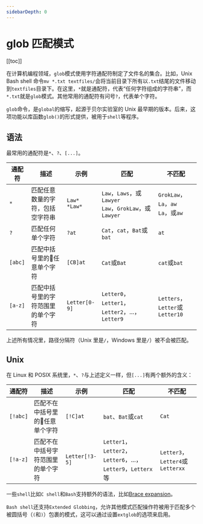 ```yaml
---
sidebarDepth: 0
---
```


# glob 匹配模式

[[toc]]

在计算机编程领域，`glob`模式使用字符通配符制定了文件名的集合。比如，Unix Bash shell 命令`mv *.txt textfiles/`会将当前目录下所有以`.txt`结尾的文件移动到`textfiles`目录下。在这里，`*`就是通配符，代表“任何字符组成的字符串”，而`*.txt`就是`glob`模式。其他常用的通配符有问号`?`，代表单个字符。

`glob`命令，是`global`的缩写，起源于贝尔实验室的 Unix 最早期的版本。后来，这项功能以库函数`glob()`的形式提供，被用于`shell`等程序。

## 语法

最常用的通配符是`*`、`?`、`[...]`。

通配符 | 描述 | 示例 | 匹配 | 不匹配
--- | --- | --- | --- | ---
`*` | 匹配任意数量的字符，包括空字符串 | `Law*`<br>`*Law*` | `Law`，`Laws`，或`Lawyer`<br>`Law`，`GrokLaw`，或`Lawyer` | `GrokLaw`，`La`，`aw`<br>`La`，或`aw`
`?` | 匹配任何单个字符 | `?at` | `Cat`，`cat`，`Bat`或`bat` | `at`
`[abc]` | 匹配中括号里的任意单个字符 | `[CB]at` | `Cat`或`Bat` | `cat`或`bat`
`[a-z]` | 匹配中括号里的字符范围里的单个字符 | `Letter[0-9]` | `Letter0`，`Letter1`，`Letter2`，...，`Letter9` | `Letters`，`Letter`或`Letter10`

上述所有情况里，路径分隔符（Unix 里是`/`，Windows 里是`/`）被不会被匹配。

## Unix

在 Linux 和 POSIX 系统里，`*`、`?`与上述定义一样，但`[...]`有两个额外的含义：

通配符 | 描述 | 示例 | 匹配 | 不匹配
--- | --- | --- | --- | ---
`[!abc]` | 匹配不在中括号里的任意单个字符 | `[!C]at` | `bat`、`Bat`或`cat` | `Cat`
`[!a-z]` | 匹配不在中括号字符范围里的单个字符 | `Letter[!3-5]` | `Letter1`，`Letter2`，`Letter6`，...，`Letter9`，`Letterx`等 | `Letter3`，`Letter4`或`Letterxx`

一些`shell`比如`C shell`和`Bash`支持额外的语法，比如[Brace expansion](https://en.wikipedia.org/wiki/Bash_(Unix_shell)#Brace_expansion)。

`Bash shell`还支持`Extended Globbing`，允许其他模式匹配操作符被用于匹配多个被圆括号（`(`和`)`）包裹的模式，这可以通过设置`extglob`的选项来启用。
